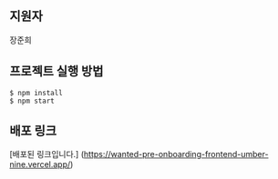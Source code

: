 ## 지원자

장준희

## 프로젝트 실행 방법

```
$ npm install
$ npm start
```

## 배포 링크
[배포된 링크입니다.] (https://wanted-pre-onboarding-frontend-umber-nine.vercel.app/)
